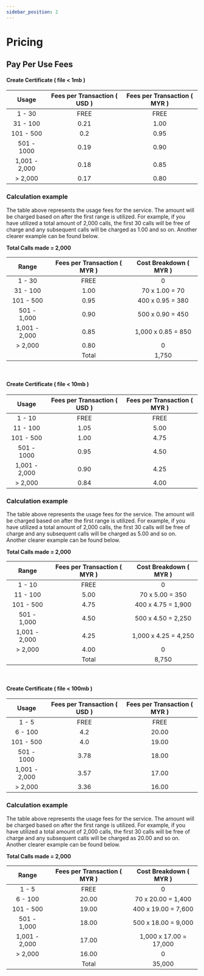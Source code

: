 ```yaml
---
sidebar_position: 2
---
```


# Pricing
## Pay Per Use Fees

#### Create Certificate ( file < 1mb )

| Usage           | Fees per Transaction ( USD ) | Fees per Transaction ( MYR ) |
| :-------------: | :--------------------------: | :--------------------------: |
| 1 - 30          | FREE                         | FREE                         |
| 31 - 100        | 0.21                         | 1.00                         |
| 101 - 500       | 0.2                          | 0.95                         |
| 501 - 1000      | 0.19                         | 0.90                         |
| 1,001 - 2,000   | 0.18                         | 0.85                         |
| > 2,000         | 0.17                         | 0.80                         |

### Calculation example

The table above represents the usage fees for the service. The amount will be charged based on after the first range is utilized. For example, if you have utilized a total amount of 2,000 calls, the first 30 calls will be free of charge and any subsequent calls will be charged as 1.00 and so on. Another clearer example can be found below.

**Total Calls made = 2,000**

| Range                 | Fees per Transaction ( MYR ) | Cost Breakdown ( MYR )       |
| :-------------------: | :--------------------------: | :-------------------------:  |
| 1 - 30                | FREE                         | 0                            |
| 31 - 100              | 1.00                         | 70 x 1.00 = 70               |
| 101 - 500             | 0.95                         | 400 x 0.95 = 380             |
| 501 - 1,000           | 0.90                         | 500 x 0.90 = 450             |
| 1,001 - 2,000         | 0.85                         | 1,000 x 0.85 = 850           |
| > 2,000               | 0.80                         | 0                            |
|                       | Total                        | 1,750                        |

<br/>


#### Create Certificate ( file < 10mb )

| Usage           | Fees per Transaction ( USD ) | Fees per Transaction ( MYR ) |
| :-------------: | :--------------------------: | :--------------------------: |
| 1 - 10          | FREE                         | FREE                         |
| 11 - 100        | 1.05                         | 5.00                         |
| 101 - 500       | 1.00                         | 4.75                         |
| 501 - 1000      | 0.95                         | 4.50                         |
| 1,001 - 2,000   | 0.90                         | 4.25                         |
| > 2,000         | 0.84                         | 4.00                         |

### Calculation example

The table above represents the usage fees for the service. The amount will be charged based on after the first range is utilized. For example, if you have utilized a total amount of 2,000 calls, the first 30 calls will be free of charge and any subsequent calls will be charged as 5.00 and so on. Another clearer example can be found below.

**Total Calls made = 2,000**

| Range                 | Fees per Transaction ( MYR ) | Cost Breakdown ( MYR )       |
| :-------------------: | :--------------------------: | :-------------------------:  |
| 1 - 10                | FREE                         | 0                            |
| 11 - 100              | 5.00                         | 70 x 5.00 = 350              |
| 101 - 500             | 4.75                         | 400 x 4.75 = 1,900           |
| 501 - 1,000           | 4.50                         | 500 x 4.50 = 2,250           |
| 1,001 - 2,000         | 4.25                         | 1,000 x 4.25 = 4,250         |
| > 2,000               | 4.00                         | 0                            |
|                       | Total                        | 8,750                        |

<br/>

#### Create Certificate ( file < 100mb )

| Usage           | Fees per Transaction ( USD ) | Fees per Transaction ( MYR ) |
| :-------------: | :--------------------------: | :--------------------------: |
| 1 - 5          | FREE                         | FREE                         |
| 6 - 100        | 4.2                          | 20.00                        |
| 101 - 500       | 4.0                          | 19.00                        |
| 501 - 1000      | 3.78                         | 18.00                        |
| 1,001 - 2,000   | 3.57                         | 17.00                        |
| > 2,000         | 3.36                         | 16.00                        |

### Calculation example

The table above represents the usage fees for the service. The amount will be charged based on after the first range is utilized. For example, if you have utilized a total amount of 2,000 calls, the first 30 calls will be free of charge and any subsequent calls will be charged as 20.00 and so on. Another clearer example can be found below.

**Total Calls made = 2,000**

| Range                 | Fees per Transaction ( MYR ) | Cost Breakdown ( MYR )       |
| :-------------------: | :--------------------------: | :-------------------------:  |
| 1 - 5                | FREE                         | 0                            |
| 6 - 100              | 20.00                        | 70 x 20.00 = 1,400           |
| 101 - 500             | 19.00                        | 400 x 19.00 = 7,600          |
| 501 - 1,000           | 18.00                        | 500 x 18.00 = 9,000          |
| 1,001 - 2,000         | 17.00                        | 1,000 x 17.00 = 17,000       |
| > 2,000               | 16.00                        | 0                            |
|                       | Total                        | 35,000                       |

<br/>